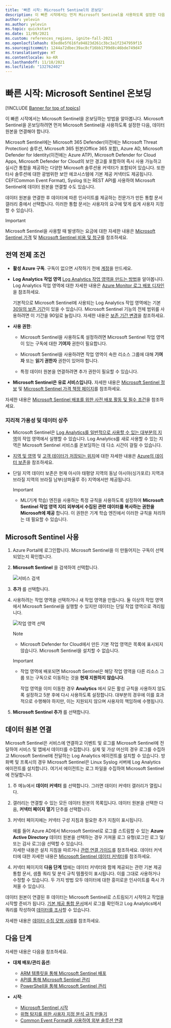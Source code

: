 ```yaml
---
title: '빠른 시작: Microsoft Sentinel의 온보딩'
description: 이 빠른 시작에서는 먼저 Microsoft Sentinel을 사용하도록 설정한 다음, 데이터 원본을 연결하여 온보딩하는 방법을 알아봅니다.
author: yelevin
ms.author: yelevin
ms.topic: quickstart
ms.date: 11/09/2021
ms.custom: references_regions, ignite-fall-2021
ms.openlocfilehash: 03ed8e5f616fa94823d261c3bc3a1f2347959f15
ms.sourcegitcommit: 1244a72dbec39ac8cf16bb1799d8c46bde749d47
ms.translationtype: HT
ms.contentlocale: ko-KR
ms.lasthandoff: 11/18/2021
ms.locfileid: "132762402"
---
```

# <a name="quickstart-on-board-microsoft-sentinel"></a>빠른 시작: Microsoft Sentinel 온보딩

[!INCLUDE [Banner for top of topics](./includes/banner.md)]

이 빠른 시작에서는 Microsoft Sentinel을 온보딩하는 방법을 알아봅니다. Microsoft Sentinel을 온보딩하려면 먼저 Microsoft Sentinel을 사용하도록 설정한 다음, 데이터 원본을 연결해야 합니다.

Microsoft Sentinel에는 Microsoft 365 Defender(이전에는 Microsoft Threat Protection) 솔루션, Microsoft 365 원본(Office 365 포함), Azure AD, Microsoft Defender for Identity(이전에는 Azure ATP), Microsoft Defender for Cloud Apps, Microsoft Defender for Cloud의 보안 경고를 포함하여 즉시 사용 가능하고 실시간 통합을 제공하는 다양한 Microsoft 솔루션용 커넥터가 포함되어 있습니다. 또한 타사 솔루션에 대한 광범위한 보안 에코시스템에 기본 제공 커넥터도 제공됩니다. CEF(Common Event Format), Syslog 또는 REST API를 사용하여 Microsoft Sentinel에 데이터 원본을 연결할 수도 있습니다.

데이터 원본을 연결한 후 데이터에 따른 인사이트를 제공하는 전문가가 만든 통합 문서 갤러리 중에서 선택합니다. 이러한 통합 문서는 사용자의 요구에 맞게 쉽게 사용자 지정할 수 있습니다.

>[!IMPORTANT]
> Microsoft Sentinel을 사용할 때 발생하는 요금에 대한 자세한 내용은 [Microsoft Sentinel 가격](https://azure.microsoft.com/pricing/details/azure-sentinel/) 및 [Microsoft Sentinel 비용 및 청구](billing.md)를 참조하세요.

## <a name="global-prerequisites"></a>전역 전제 조건

- **활성 Azure 구독**. 구독이 없으면 시작하기 전에 [계정](https://azure.microsoft.com/free/?WT.mc_id=A261C142F)을 만드세요.

- **Log Analytics 작업 영역** [Log Analytics 작업 영역을 만드는 방법](../azure-monitor/logs/quick-create-workspace.md)을 알아봅니다. Log Analytics 작업 영역에 대한 자세한 내용은 [Azure Monitor 로그 배포 디자인](../azure-monitor/logs/design-logs-deployment.md)을 참조하세요.

    기본적으로 Microsoft Sentinel에 사용되는 Log Analytics 작업 영역에는 기본 [30일의 보존 기간](/azure/azure-monitor/logs/manage-cost-storage#legacy-pricing-tiers)이 있을 수 있습니다. Microsoft Sentinel 기능의 전체 범위를 사용하려면 이 기간을 90일로 늘립니다. 자세한 내용은 [보존 기간 변경](/azure/azure-monitor/logs/manage-cost-storage#change-the-data-retention-period)을 참조하세요.

- **사용 권한**:

    - Microsoft Sentinel을 사용하도록 설정하려면 Microsoft Sentinel 작업 영역이 있는 구독에 대한 **기여자** 권한이 필요합니다. 

    - Microsoft Sentinel을 사용하려면 작업 영역이 속한 리소스 그룹에 대해 **기여자** 또는 **읽기 권한자** 권한이 있어야 합니다.

    - 특정 데이터 원본을 연결하려면 추가 권한이 필요할 수 있습니다.

- **Microsoft Sentinel은 유료 서비스입니다.** 자세한 내용은 [Microsoft Sentinel 정보](https://go.microsoft.com/fwlink/?linkid=2104058) 및 [Microsoft Sentinel 가격 책정 페이지](https://azure.microsoft.com/pricing/details/azure-sentinel/)를 참조하세요.

자세한 내용은 [Microsoft Sentinel 배포를 위한 사전 배포 활동 및 필수 조건](prerequisites.md)을 참조하세요.

### <a name="geographical-availability-and-data-residency"></a>지리적 가용성 및 데이터 상주

- Microsoft Sentinel은 [Log Analytics를 일반적으로 사용할 수 있는 대부분의 지역](https://azure.microsoft.com/global-infrastructure/services/?products=monitor)의 작업 영역에서 실행할 수 있습니다. Log Analytics를 새로 사용할 수 있는 지역은 Microsoft Sentinel 서비스를 온보딩하는 데 다소 시간이 걸릴 수 있습니다. 

- [지역 및 영역](https://azure.microsoft.com/global-infrastructure/data-residency/#select-geography) 및 [고객 데이터가 저장되는 위치](https://azure.microsoft.com/global-infrastructure/data-residency/#more-information)에 대한 자세한 내용은 [Azure의 데이터 보존](https://azure.microsoft.com/global-infrastructure/data-residency/)을 참조하세요.

- 단일 지역 데이터 보존은 현재 아시아 태평양 지역의 동남 아시아(싱가포르) 지역과 브라질 지역의 브라질 남부(상파울루 주) 지역에서만 제공됩니다.

    > [!IMPORTANT]
    > - ML(기계 학습) 엔진을 사용하는 특정 규칙을 사용하도록 설정하여 **Microsoft Sentinel 작업 영역 지리 외부에서 수집된 관련 데이터를 복사하는 권한을 Microsoft에 제공** 합니다. 이 권한은 기계 학습 엔진에서 이러한 규칙을 처리하는 데 필요할 수 있습니다.

## <a name="enable-microsoft-sentinel"></a>Microsoft Sentinel 사용 <a name="enable"></a>

1. Azure Portal에 로그인합니다. Microsoft Sentinel을 이 만들어지는 구독이 선택되었는지 확인합니다.

1. **Microsoft Sentinel** 을 검색하여 선택합니다.

   ![서비스 검색](./media/quickstart-onboard/search-product.png)

1. **추가** 를 선택합니다.

1. 사용하려는 작업 영역을 선택하거나 새 작업 영역을 만듭니다. 둘 이상의 작업 영역에서 Microsoft Sentinel을 실행할 수 있지만 데이터는 단일 작업 영역으로 격리됩니다.

   ![작업 영역 선택](./media/quickstart-onboard/choose-workspace.png)

   >[!NOTE] 
   > - Microsoft Defender for Cloud에서 만든 기본 작업 영역은 목록에 표시되지 않습니다. Microsoft Sentinel을 설치할 수 없습니다.
   >

   >[!IMPORTANT]
   >
   > - 작업 영역에 배포되면 Microsoft Sentinel은 해당 작업 영역을 다른 리소스 그룹 또는 구독으로 이동하는 것을 **현재 지원하지 않습니다**. 
   >
   >   작업 영역을 이미 이동한 경우 **Analytics** 에서 모든 활성 규칙을 사용하지 않도록 설정하고 5분 후에 다시 사용하도록 설정합니다. 대부분의 경우에 이를 효과적으로 수행해야 하지만, 이는 지원되지 않으며 사용자의 책임하에 수행됩니다.

1. **Microsoft Sentinel 추가** 를 선택합니다.

## <a name="connect-data-sources"></a>데이터 원본 연결

Microsoft Sentinel은 서비스에 연결하고 이벤트 및 로그를 Microsoft Sentinel에 전달하여 서비스 및 앱에서 데이터를 수집합니다. 실제 및 가상 머신의 경우 로그를 수집하고 Microsoft Sentinel에 전달하는 Log Analytics 에이전트를 설치할 수 있습니다. 방화벽 및 프록시의 경우 Microsoft Sentinel은 Linux Syslog 서버에 Log Analytics 에이전트를 설치합니다. 여기서 에이전트는 로그 파일을 수집하여 Microsoft Sentinel에 전달합니다. 
 
1. 주 메뉴에서 **데이터 커넥터** 를 선택합니다. 그러면 데이터 커넥터 갤러리가 열립니다.

1. 갤러리는 연결할 수 있는 모든 데이터 원본의 목록입니다. 데이터 원본을 선택한 다음, **커넥터 페이지 열기** 단추를 선택합니다.

1. 커넥터 페이지에는 커넥터 구성 지침과 필요한 추가 지침이 표시됩니다.

    예를 들어 Azure AD에서 Microsoft Sentinel로 로그를 스트림할 수 있는 **Azure Active Directory** 데이터 원본을 선택하는 경우 가져올 로그 유형(로그인 로그 및/또는 감사 로그)을 선택할 수 있습니다. <br> 자세한 내용은 설치 지침을 따르거나 [관련 연결 가이드](data-connectors-reference.md)를 참조하세요. 데이터 커넥터에 대한 자세한 내용은 [Microsoft Sentinel 데이터 커넥터](connect-data-sources.md)를 참조하세요.

1. 커넥터 페이지의 **다음 단계** 탭에는 데이터 커넥터와 함께 제공되는 관련 기본 제공 통합 문서, 샘플 쿼리 및 분석 규칙 템플릿이 표시됩니다. 이를 그대로 사용하거나 수정할 수 있습니다. 두 가지 방법 모두 데이터에 대한 흥미로운 인사이트를 즉시 가져올 수 있습니다.

데이터 원본이 연결된 후 데이터는 Microsoft Sentinel로 스트림되기 시작하고 작업을 시작할 준비가 됩니다. [기본 제공 통합 문서](get-visibility.md)에서 로그를 확인하고 Log Analytics에서 쿼리를 작성하여 [데이터를 조사](investigate-cases.md)할 수 있습니다.

자세한 내용은 [데이터 수집 모범 사례](best-practices-data.md)를 참조하세요.

## <a name="next-steps"></a>다음 단계

자세한 내용은 다음을 참조하세요.

- **대체 배포/관리 옵션**:

    - [ARM 템플릿을 통해 Microsoft Sentinel 배포](https://techcommunity.microsoft.com/t5/azure-sentinel/azure-sentinel-all-in-one-accelerator/ba-p/1807933)
    - [API를 통해 Microsoft Sentinel 관리](/rest/api/securityinsights/)
    - [PowerShell을 통해 Microsoft Sentinel 관리](https://www.powershellgallery.com/packages/Az.SecurityInsights/0.1.0)

- **시작**:
    - [Microsoft Sentinel 시작](get-visibility.md)
    - [위협 탐지를 위한 사용자 지정 분석 규칙 만들기](detect-threats-custom.md)
    - [Common Event Format을 사용하여 외부 솔루션 연결](connect-common-event-format.md)
